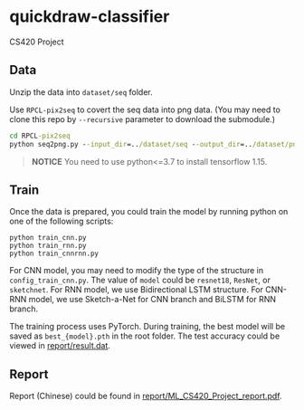 # quickdraw-classifier
CS420 Project


## Data

Unzip the data into `dataset/seq` folder.

Use `RPCL-pix2seq` to covert the seq data into png data. (You may need to clone this repo by `--recursive` parameter to download the submodule.)

```cmd
cd RPCL-pix2seq
python seq2png.py --input_dir=../dataset/seq --output_dir=../dataset/png --png_width=28 --categories={'bear'}
```

> **NOTICE** You need to use python<=3.7 to install tensorflow 1.15.

## Train

Once the data is prepared, you could train the model by running python on one of the following scripts:
```
python train_cnn.py
python train_rnn.py
python train_cnnrnn.py
```
For CNN model, you may need to modify the type of the structure in `config_train_cnn.py`. The value of `model` could be `resnet18`, `ResNet`, or `sketchnet`. For RNN model, we use Bidirectional LSTM structure. For CNN-RNN model, we use Sketch-a-Net for CNN branch and BiLSTM for RNN branch.

The training process uses PyTorch. During training, the best model will be saved as `best_{model}.pth` in the root folder. The test accuracy could be viewed in [report/result.dat](report/result.dat).

## Report

Report (Chinese) could be found in [report/ML_CS420_Project_report.pdf](report/ML_CS420_Project_report.pdf).
